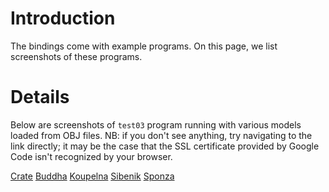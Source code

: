 # Introduction #

The bindings come with example programs. On this page, we list screenshots of these programs.


# Details #

Below are screenshots of `test03` program running with various models loaded from OBJ files. NB: if you don't see anything, try navigating to the link directly; it may be the case that the SSL certificate provided by Google Code isn't recognized by your browser.

[Crate](https://wiki.ats-opengles2-bind.googlecode.com/hg/test03-buddha.png)
[Buddha](https://wiki.ats-opengles2-bind.googlecode.com/hg/test03-buddha.png)
[Koupelna](https://wiki.ats-opengles2-bind.googlecode.com/hg/test03-koupelna3.png)
[Sibenik](https://wiki.ats-opengles2-bind.googlecode.com/hg/test03-sibenik.png)
[Sponza](https://wiki.ats-opengles2-bind.googlecode.com/hg/test03-sponza1.png)